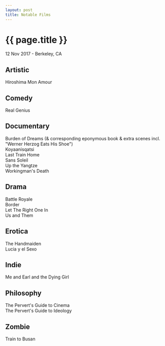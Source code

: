 ```yaml
---
layout: post
title: Notable Films
---
```


{{ page.title }}
================

<p class="meta">12 Nov 2017 - Berkeley, CA</p>

## Artistic
Hiroshima Mon Amour  

## Comedy
Real Genius  

## Documentary
Burden of Dreams (& corresponding eponymous book & extra scenes incl. "Werner Herzog Eats His Shoe")  
Koyaanisqatsi  
Last Train Home  
Sans Soleil  
Up the Yangtze  
Workingman's Death  

## Drama
Battle Royale  
Border  
Let The Right One In  
Us and Them  

## Erotica
The Handmaiden  
Lucia y el Sexo  

## Indie
Me and Earl and the Dying Girl  

## Philosophy
The Pervert's Guide to Cinema  
The Pervert's Guide to Ideology  

## Zombie
Train to Busan